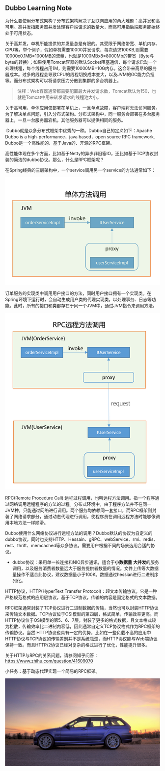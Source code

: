 ## Dubbo Learning Note

​	为什么要使用分布式架构？分布式架构解决了互联网应用的两大难题：高并发和高可用。高并发指服务器并发处理客户端请求的数量大，而高可用指后端服务能始终处于可用状态。

​	关于高并发，单机所能提供的并发量总是有限的。其受限于网络带宽、单机内存、CPU等。举个例子，假如单机需要10000并发请求，每次请求100KB,则需要10000x0.1MB=1000MB的流量，也就是1000MBx8=8000Mb的带宽（Byte与byte的转换）；如果使用Tomcat容器的默认Socket阻塞通信，每个请求启动一个处理线程，每个线程占用1M，则需要10000MB=10G内存。这会带来高昂的服务器成本。过多的线程会导致CPU的线程切换成本变大，以及JVM的GC能力负担等。而分布式架构可以将请求压力分散到集群的多台机器上。



> 注释：Web容器通常都需要配置最大并发请求数，Tomcat默认为150，也就是Tomcat中用来转发请求的线程池大小。



​	关于高可用，单体应用仅部署在单机上，一旦单点故障，客户端将无法访问服务。为了解决单点问题，引入分布式架构。分布式架构中，同一服务会部署在多台服务器上，一旦一台服务器宕机，其他服务器可以提供相同的服务。



​	Dubbo就是众多分布式框架中优秀的一种。Dubbo自己的定义如下：Apache Dubbo is a high-performance，java based，open source RPC framework. Dubbo是一个高性能的、基于Java的、开源的RPC框架。



​	高性能体现在多个方面，比如基于Netty的异步非阻塞IO，还比如基于TCP协议封装的简洁的dubbo协议。那么，什么是RPC框架呢？



​	在Spring经典的三层架构中，一个service调用另一个service的方法通常如下：

![spring单体方法调用](image\spring单体方法调用.png)



订单服务的实现类中调用用户接口的方法，同时用户接口拥有一个实现类。在Spring环境下运行时，会自动生成用户类的代理实现类，以处理事务、日志等功能。此时，所有的接口和类都存在于同一个JVM中，通过JVM指令来调用方法。

![rpc远程方法调用](image/rpc远程方法调用.png)



RPC(Remote Procedure Call):远程过程调用，也叫远程方法调用。指一个程序通过网络调用远程程序的方法的过程。分布式环境中，由于程序方法并不在同一JVM种，只能通过网络进行调用。两个服务均依赖同一套接口，而RPC框架则封装了网络请求部分，通过动态代理进行调用，使程序员在调用远程方法时能够像调用本地方法一样顺滑。



Dubbo使用什么网络协议进行远程方法的调用？Dubbo默认的协议为自定义的dubbo协议，同时也支持HTTP、Hessain、gRPC、webService、rmi、redis、rest、thrift、memcached等众多协议。需要用户根据不同的场景选用合适的协议。

- dubbo协议：采用单一长连接和NIO异步通讯，适合于**小数据量** **大并发**的服务调用，以及服务消费者数量远大于服务提供者数量的情况。文件上传等大数据量操作不适合此协议，建议数据量小于100K。数据通过hessian进行二进制序列化。

HTTP协议，HTTP(HyperText Transfer Protocol)：超文本传输协议。它是一种严格规范格式的应用层协议，基于TCP协议，传输的内容是固定格式的文本数据。



RPC框架通常封装了TCP协议进行二进制数据的传输，当然也可以封装HTTP协议来传输文本数据。TCP协议位于OSI模型的第四层，格式简单，传输效率更高。而HTTP协议位于OSI模型的第5、6、7层，封装了更多的格式数据，且文本格式较为松散，传输效率比二进制内容低，因此通常自定义TCP协议格式作为RPC框架的传输协议。当然 HTTP协议也具有一定的优势，比如在一些负载不高的应用中HTTP协议与TCP协议的传输差别并不是系统瓶颈，而HTTP协议能与Web端协议保持一致。而且HTTP/2协议已经对复杂的格式进行了优化，性能提升很多。



关于HTTP与RPC的关系问题，请参阅知乎问答：https://www.zhihu.com/question/41609070



小任务：基于动态代理实现一个简易的RPC框架。

![](https://raw.githubusercontent.com/HapLeo/HapLeo.github.io/master/images/1589982507237.jpg)



